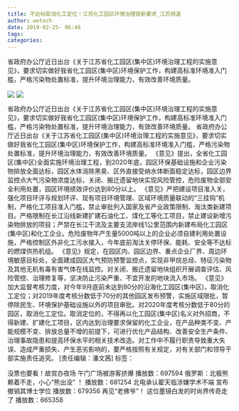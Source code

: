 ```yaml
---
title: 不达标取消化工定位！江苏化工园区环境治理提新要求_江苏频道
author: wetech
date: 2019-02-25- 06:48
tags: 
categories: 
---
```

省政府办公厅近日出台《关于江苏省化工园区(集中区)环境治理工程的实施意见》，要求切实做好我省化工园区(集中区)环境保护工作，构建高标准环境准入门槛，严格污染物处置标准，提升环境治理能力，有效改善环境质量。
<!-- more -->
                
<img align="center" border="0" src="http://p2.ifengimg.com/a/2019_09/7faeca48fc2bd9b_size86_w991_h748.jpg" />
                
<img align="center" border="0" src="http://p2.ifengimg.com/a/2016/0810/204c433878d5cf9size1_w16_h16.png" />
                
            
省政府办公厅近日出台《关于江苏省化工园区(集中区)环境治理工程的实施意见》，要求切实做好我省化工园区(集中区)环境保护工作，构建高标准环境准入门槛，严格污染物处置标准，提升环境治理能力，有效改善环境质量。
省政府办公厅近日出台《关于江苏省化工园区(集中区)环境治理工程的实施意见》，要求切实做好我省化工园区(集中区)环境保护工作，构建高标准环境准入门槛，严格污染物处置标准，提升环境治理能力，有效改善环境质量。
《意见》提出，全省化工园区(集中区)全面实施环境治理工程，到2020年底，园区环保基础设施和企业污染物排放全面达标，园区水体消除黑臭、区外直接受纳水体断面稳定达标，园区边界监控点大气污染物浓度达标，关闭、搬迁遗留地块实现风险管控，危险废物全部安全利用处置，园区环境绩效评价达到80分以上。
《意见》严把建设项目准入关，强化项目环评与规划环评、现有项目环境管理、区域环境质量联动的“三挂钩”机制，严格化工项目准入门槛，禁止审批列入国家及省产业政策限制、淘汰类新建项目。严格限制在长江沿线新建扩建石油化工、煤化工等化工项目，禁止建设新增污染物排放的项目；严禁在长江干流及主要支流岸线1公里范围内新建布局化工园区(集中区)和化工企业。危险废物年产生量5000吨以上的企业必须自建利用处置设施，严格控制区外非化工污水接入，今年底前淘汰关停环保、能耗、安全等不达标的燃煤供热机组。
《意见》规定，在园区内、园区边界、重点企业厂界、周边环境敏感目标处，全面建成园区大气预防预警监控点，实现非甲烷总烃、特征污染物及其他无机有毒有害气体在线监控。对关闭、搬迁遗留地块组织开展调查评估、风险管控、治理修复等，坚决防止污染严重、不宜开发的地块流入市场。
《意见》加大监督考核力度，对今年9月底前未达到80分的沿海化工园区(集中区)，取消化工定位；对2019年度考核分数低于70分的其他园区发布预警，实施区域限批，暂停除民生、环境保护基础设施以外的项目审批。对2020年度考核分数低于80分的园区，取消化工定位。取消定位的，不得再以化工园区(集中区)名义对外招商，不得新建、扩建化工项目，区内达到治理要求保留的化工企业，在产品种类不变、产能规模不变、排放总量不增的前提下，可进行优化产品结构、改善安全生产条件、治理事故隐患和提高环保水平的相关技术改造。对工作中不履行职责导致重大失误、造成严重损失、产生恶劣影响的，要严格按照有关规定，对有关部门和领导干部实施责任追究。
[责任编辑：潘文茜]
标签：
 
 
 
 
             
没票也要看！故宫办夜场 午门广场被游客挤爆
播放数：697594
俄罗斯：北极熊赖着不走，小心“熊出没” ！
播放数：681254
北电承认翟天临涉嫌学术不端 宣布撤销其博士学位
播放数：679356
再见“老佛爷”！ 这位墨镜白发的时尚界传奇走了
播放数：665358

